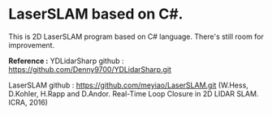 # LaserSLAM based on C#.

This is 2D LaserSLAM program based on C# language.
There's still room for improvement.

**Reference :**
YDLidarSharp github : https://github.com/Denny9700/YDLidarSharp.git

LaserSLAM github : https://github.com/meyiao/LaserSLAM.git (W.Hess, D.Kohler, H.Rapp and D.Andor. Real-Time Loop Closure in 2D LIDAR SLAM. ICRA, 2016)

